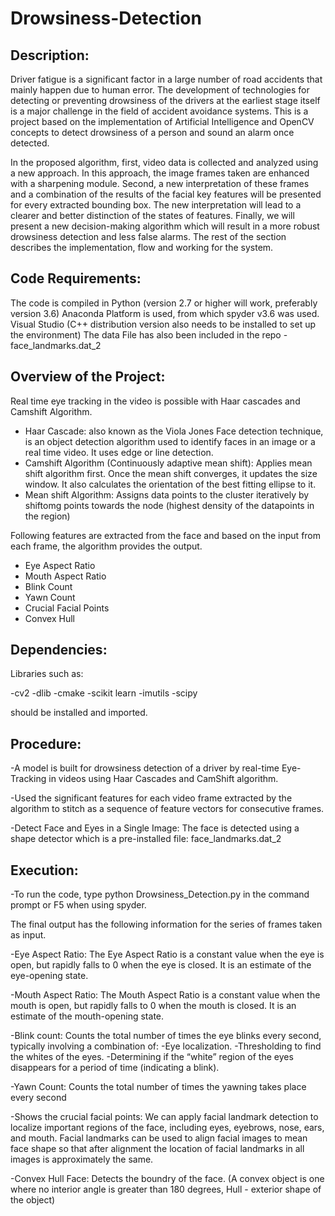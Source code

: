 # Drowsiness-Detection

## Description:

Driver fatigue is a significant factor in a large number of road accidents that mainly happen due to human error. The development of technologies for detecting or preventing drowsiness of the drivers at the earliest stage itself is a major challenge in the field of accident avoidance systems. This is a project based on the implementation of Artificial Intelligence and OpenCV concepts to detect drowsiness of a person and sound an alarm once detected.

In the proposed algorithm, first, video data is collected and analyzed using a new approach. In this approach, the image frames taken are enhanced with a sharpening module. Second, a new interpretation of these frames and a combination of the results of the facial key features will be presented for every extracted bounding box. The new interpretation will lead to a clearer and better distinction of the states of features. Finally, we will present a new decision-making algorithm which will result in a more robust drowsiness detection and less false alarms. The rest of the section describes the implementation, flow and working for the system.

## Code Requirements:

The code is compiled in Python (version 2.7 or higher will work, preferably version 3.6) Anaconda Platform is used, from which spyder v3.6 was used. Visual Studio (C++ distribution version also needs to be installed to set up the environment)
The data File has also been included in the repo - face_landmarks.dat_2

## Overview of the Project:

Real time eye tracking in the video is possible with Haar cascades and Camshift Algorithm.
- Haar Cascade: also known as the Viola Jones Face detection technique, is an object detection algorithm used to identify faces in an image or a real time video. It uses edge or line detection.
- Camshift Algorithm (Continuously adaptive mean shift): Applies mean shift algorithm first. Once the mean shift converges, it updates the size window. It also calculates the orientation of the best fitting ellipse to it.
- Mean shift Algorithm: Assigns data points to the cluster iteratively by shiftomg points towards the node (highest density of the datapoints in the region)

Following features are extracted from the face and based on the input from each frame, the algorithm provides the output.
- Eye Aspect Ratio
- Mouth Aspect Ratio
- Blink Count
- Yawn Count
- Crucial Facial Points
- Convex Hull

## Dependencies:

Libraries such as: 

-cv2
-dlib
-cmake
-scikit learn
-imutils
-scipy

should be installed and imported.

## Procedure:

-A model is built for drowsiness detection of a driver by real-time Eye-Tracking in videos using Haar Cascades and CamShift algorithm.

-Used the significant features for each video frame extracted by the algorithm to stitch as a sequence of feature vectors for consecutive frames.

-Detect Face and Eyes in a Single Image: The face is detected using a shape detector which is a pre-installed file: face_landmarks.dat_2

## Execution:

-To run the code, type python Drowsiness_Detection.py in the command prompt or F5 when using spyder.

The final output has the following information for the series of frames taken as input.

-Eye Aspect Ratio: The Eye Aspect Ratio is a constant value when the eye is open, but rapidly falls to 0 when the eye is closed. It is an estimate of the eye-opening state.

-Mouth Aspect Ratio: The Mouth Aspect Ratio is a constant value when the mouth is open, but rapidly falls to 0 when the mouth is closed. It is an estimate of the mouth-opening state.

-Blink count: Counts the total number of times the eye blinks every second, typically involving a combination of: -Eye localization. -Thresholding to find the whites of the eyes. -Determining if the “white” region of the eyes disappears for a period of time (indicating a blink).

-Yawn Count: Counts the total number of times the yawning takes place every second

-Shows the crucial facial points: We can apply facial landmark detection to localize important regions of the face, including eyes, eyebrows, nose, ears, and mouth. Facial landmarks can be used to align facial images to mean face shape so that after alignment the location of facial landmarks in all images is approximately the same.

-Convex Hull Face: Detects the boundry of the face. (A convex object is one where no interior angle is greater than 180 degrees, Hull - exterior shape of the object) 
